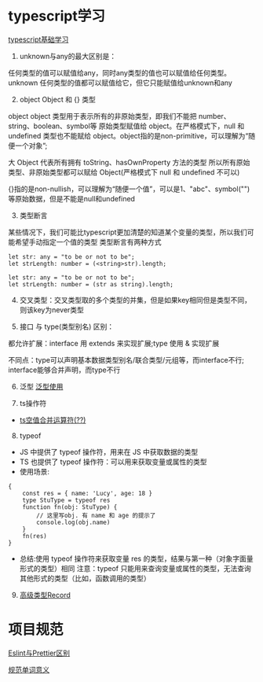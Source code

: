 <!--
 * @Author: TerryMin
 * @Date: 2022-08-05 16:28:51
 * @LastEditors: TerryMin
 * @LastEditTime: 2022-09-13 19:30:46
 * @Description: file not
-->
# typescript学习

[typescript基础学习](https://juejin.cn/post/7124117404187099172#heading-58)

1. unknown与any的最大区别是：

任何类型的值可以赋值给any，同时any类型的值也可以赋值给任何类型。unknown 任何类型的值都可以赋值给它，但它只能赋值给unknown和any

2. object Object 和 {} 类型

object object 类型用于表示所有的非原始类型，即我们不能把 number、string、boolean、symbol等 原始类型赋值给 object。在严格模式下，null 和 undefined 类型也不能赋给 object。object指的是non-primitive，可以理解为“随便一个对象”;


大 Object 代表所有拥有 toString、hasOwnProperty 方法的类型 所以所有原始类型、非原始类型都可以赋给 Object(严格模式下 null 和 undefined 不可以)


{}指的是non-nullish，可以理解为“随便一个值”，可以是1、"abc"、symbol("")等原始数据，但是不能是null和undefined

3. 类型断言

某些情况下，我们可能比typescript更加清楚的知道某个变量的类型，所以我们可能希望手动指定一个值的类型 类型断言有两种方式
```
let str: any = "to be or not to be";
let strLength: number = (<string>str).length;
```

```
let str: any = "to be or not to be";
let strLength: number = (str as string).length;
```

4. 交叉类型：交叉类型取的多个类型的并集，但是如果key相同但是类型不同，则该key为never类型

5. 接口 与 type(类型别名) 区别：

都允许扩展：interface 用 extends 来实现扩展;type 使用 & 实现扩展

不同点：type可以声明基本数据类型别名/联合类型/元组等，而interface不行; interface能够合并声明，而type不行

6. 泛型 [泛型使用](https://juejin.cn/post/7064351631072526350)

7. ts操作符
- [ts空值合并运算符(??)](https://cloud.tencent.com/developer/article/1600583)

8. typeof
- JS 中提供了 typeof 操作符，用来在 JS 中获取数据的类型
- TS 也提供了 typeof 操作符：可以用来获取变量或属性的类型
- 使用场景:
```
{
    const res = { name: 'Lucy', age: 18 }
    type StuType = typeof res
    function fn(obj: StuType) {
        // 这里写obj. 有 name 和 age 的提示了
        console.log(obj.name)
    }
    fn(res)
}
```
- 总结:使用 typeof 操作符来获取变量 res 的类型，结果与第一种（对象字面量形式的类型）相同 注意：typeof 只能用来查询变量或属性的类型，无法查询其他形式的类型（比如，函数调用的类型）

9. [高级类型Record](https://zhuanlan.zhihu.com/p/356662885)






# 项目规范
[Eslint与Prettier区别](https://juejin.cn/post/7053365694619975711)

[规范单词意义](https://juejin.cn/post/6860440041039069191)

